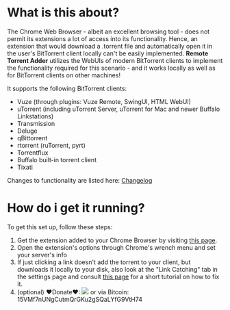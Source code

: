 # What is this about? #
The Chrome Web Browser - albeit an excellent browsing tool - does not permit its extensions a lot of access into its functionality. Hence, an extension that would download a .torrent file and automatically open it in the user's BitTorrent client locally can't be easily implemented. **Remote Torrent Adder** utilizes the WebUIs of modern BitTorrent clients to implement the functionality required for this scenario - and it works locally as well as for BitTorrent clients on other machines!

It supports the following BitTorrent clients:
  * Vuze (through plugins: Vuze Remote, SwingUI, HTML WebUI)
  * uTorrent (including uTorrent Server, uTorrent for Mac and newer Buffalo Linkstations)
  * Transmission
  * Deluge
  * qBittorrent
  * rtorrent (ruTorrent, pyrt)
  * Torrentflux
  * Buffalo built-in torrent client
  * Tixati

Changes to functionality are listed here: [Changelog](Changelog.md)

# How do i get it running? #
To get this set up, follow these steps:
  1. Get the extension added to your Chrome Browser by visiting [this page](https://chrome.google.com/webstore/detail/oabphaconndgibllomdcjbfdghcmenci).
  1. Open the extension's options through Chrome's wrench menu and set your server's info
  1. If just clicking a link doesn't add the torrent to your client, but downloads it locally to your disk, also look at the "Link Catching" tab in the settings page and consult [this page](CreateLinkCatchingFilters.md) for a short tutorial on how to fix it.
  1. (optional) ♥Donate♥:
<a href='https://www.paypal.com/cgi-bin/webscr?cmd=_s-xclick&hosted_button_id=E7PGHLKHR4GJL'><img src='https://www.paypal.com/en_US/i/btn/btn_donateCC_LG.gif' /></a> or via Bitcoin: 15VMf7nUNgCutmQrGKu2gSQaLYfG9VtH74